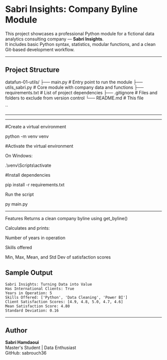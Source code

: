 # Sabri Insights: Company Byline Module

This project showcases a professional Python module for a fictional data analytics consulting company — **Sabri Insights**.  
It includes basic Python syntax, statistics, modular functions, and a clean Git-based development workflow.

---

##  Project Structure

datafun-01-utils/
├── main.py # Entry point to run the module
├── utils_sabri.py # Core module with company data and functions
├── requirements.txt # List of project dependencies
├── .gitignore # Files and folders to exclude from version control
└── README.md # This file


``

---

---

#Create a virtual environment

python -m venv venv


#Activate the virtual environment

On Windows:

.\venv\Scripts\activate

#Install dependencies


pip install -r requirements.txt

Run the script

py main.py

---
Features
Returns a clean company byline using get_byline()

Calculates and prints:

Number of years in operation

Skills offered

Min, Max, Mean, and Std Dev of satisfaction scores

##  Sample Output

```
Sabri Insights: Turning Data into Value
Has International Clients: True
Years in Operation: 5
Skills Offered: ['Python', 'Data Cleaning', 'Power BI']
Client Satisfaction Scores: [4.9, 4.8, 5.0, 4.7, 4.6]
Mean Satisfaction Score: 4.80
Standard Deviation: 0.16
```

---

##  Author

**Sabri Hamdaoui**  
Master's Student | Data Enthusiast  
GitHub: sabrouch36
